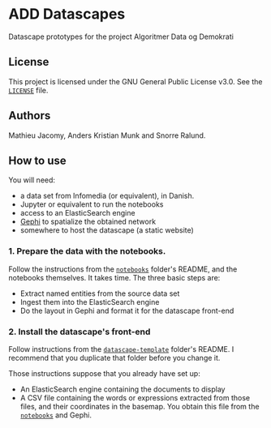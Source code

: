 #  ADD Datascapes
Datascape prototypes for the project Algoritmer Data og Demokrati

## License
This project is licensed under the GNU General Public License v3.0.
See the [```LICENSE```](https://github.com/jacomyma/add-datascapes/blob/main/LICENSE) file.

## Authors
Mathieu Jacomy, Anders Kristian Munk and Snorre Ralund.

## How to use

You will need:
* a data set from Infomedia (or equivalent), in Danish.
* Jupyter or equivalent to run the notebooks
* access to an ElasticSearch engine
* [Gephi](https://gephi.org/) to spatialize the obtained network
* somewhere to host the datascape (a static website)

### 1. Prepare the data with the notebooks.

Follow the instructions from the [```notebooks```](https://github.com/jacomyma/add-datascapes/tree/main/notebooks) folder's README, and the notebooks themselves. It takes time. The three basic steps are:
* Extract named entities from the source data set
* Ingest them into the ElasticSearch engine
* Do the layout in Gephi and format it for the datascape front-end

### 2. Install the datascape's front-end

Follow instructions from the [```datascape-template```](https://github.com/jacomyma/add-datascapes/tree/main/datascape-template) folder's README. I recommend that you duplicate that folder before you change it.

Those instructions suppose that you already have set up:
* An ElasticSearch engine containing the documents to display
* A CSV file containing the words or expressions extracted from those files, and their coordinates in the basemap. You obtain this file from the [```notebooks```](https://github.com/jacomyma/add-datascapes/tree/main/notebooks) and Gephi.
